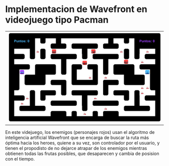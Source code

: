 # Implementacion de Wavefront en videojuego tipo Pacman

<table style="width:100">
<tr>
    <td><img src="https://github.com/Alvarhito/Implementacion-de-algoritmos-de-inteligencia-artificial-wavefront-en-juegos-de-arcade/blob/master/WhatsApp%20Image%202019-11-27%20at%208.11.07%20PM.jpeg"</td>
                     
 </tr>
 </table>
 
 En este videjuego, los enemigos (personajes rojos) usan el algoritmo de inteligencia artificial Wavefront que se encarga de buscar la ruta más óptima hacia los heroes, quiene a su vez, son controlador por el usuario, y tienen el propodisto de no dejarce atrapar de los enemigos mientras obtienen todas las frutas posibles, que desaparecen y cambia de posision con el tiempo.
